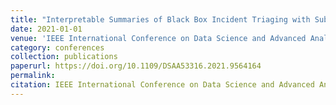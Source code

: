 ```yaml
---
title: "Interpretable Summaries of Black Box Incident Triaging with Subgroup Discovery"
date: 2021-01-01
venue: 'IEEE International Conference on Data Science and Advanced Analytics, DSAA'
category: conferences
collection: publications
paperurl: https://doi.org/10.1109/DSAA53316.2021.9564164
permalink: 
citation: IEEE International Conference on Data Science and Advanced Analytics, DSAA.
---
```

